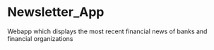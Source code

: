 # Newsletter_App
Webapp which displays the most recent financial news of banks and financial organizations
